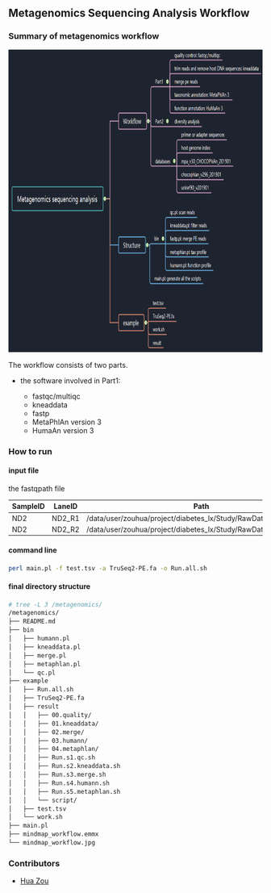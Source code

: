 ## Metagenomics Sequencing Analysis Workflow



### Summary of metagenomics workflow

<img src="./mindmap_workflow.jpg" width="1000" height="600">





The workflow consists of two parts. 

* the software involved in Part1:

  * fastqc/multiqc
  * kneaddata
  * fastp 
  * MetaPhlAn version 3
  * HumaAn version 3

  

### How  to run

#### input file

the fastqpath file

| SampleID | LaneID | Path                                                         |
| -------- | ------ | ------------------------------------------------------------ |
| ND2      | ND2_R1 | /data/user/zouhua/project/diabetes_lx/Study/RawData/ND2_R1.fq.gz |
| ND2      | ND2_R2 | /data/user/zouhua/project/diabetes_lx/Study/RawData/ND2_R2.fq.gz |

#### command line 

```bash
perl main.pl -f test.tsv -a TruSeq2-PE.fa -o Run.all.sh
```



#### final directory structure

```bash
# tree -L 3 /metagenomics/
/metagenomics/
├── README.md
├── bin
│   ├── humann.pl
│   ├── kneaddata.pl
│   ├── merge.pl
│   ├── metaphlan.pl
│   └── qc.pl
├── example
│   ├── Run.all.sh
│   ├── TruSeq2-PE.fa
│   ├── result
│   │   ├── 00.quality/
│   │   ├── 01.kneaddata/
│   │   ├── 02.merge/
│   │   ├── 03.humann/
│   │   ├── 04.metaphlan/
│   │   ├── Run.s1.qc.sh
│   │   ├── Run.s2.kneaddata.sh
│   │   ├── Run.s3.merge.sh
│   │   ├── Run.s4.humann.sh
│   │   ├── Run.s5.metaphlan.sh
│   │   └── script/
│   ├── test.tsv
│   └── work.sh
├── main.pl
├── mindmap_workflow.emmx
└── mindmap_workflow.jpg
```



### Contributors

-   [Hua Zou](https://github.com/zouhua)

